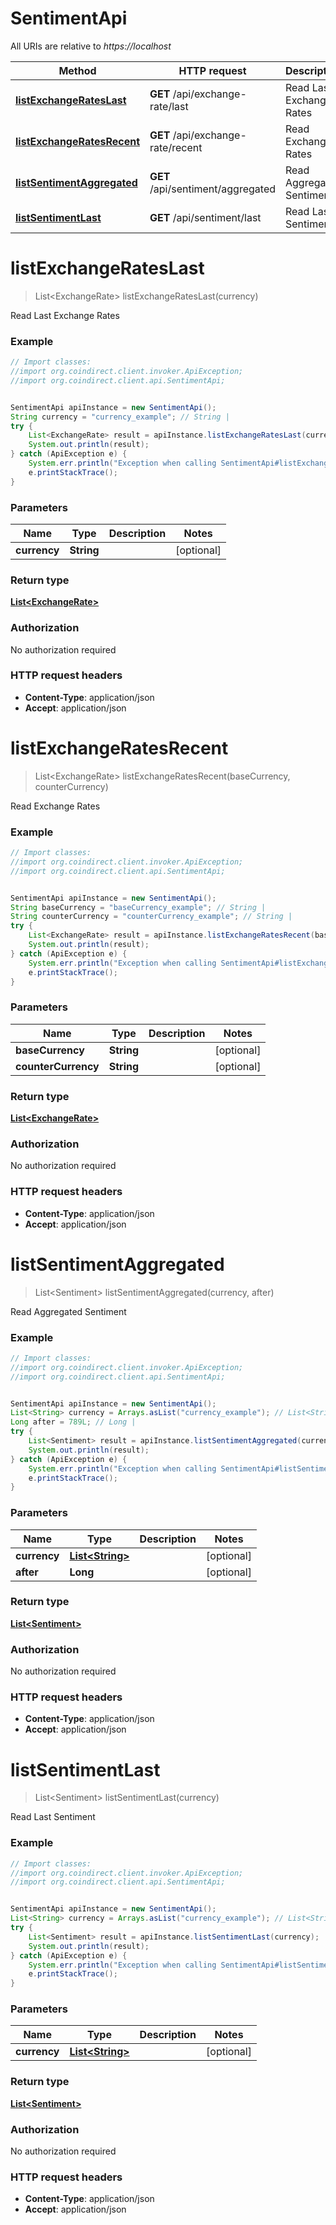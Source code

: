 # SentimentApi

All URIs are relative to *https://localhost*

Method | HTTP request | Description
------------- | ------------- | -------------
[**listExchangeRatesLast**](SentimentApi.md#listExchangeRatesLast) | **GET** /api/exchange-rate/last | Read Last Exchange Rates
[**listExchangeRatesRecent**](SentimentApi.md#listExchangeRatesRecent) | **GET** /api/exchange-rate/recent | Read Exchange Rates
[**listSentimentAggregated**](SentimentApi.md#listSentimentAggregated) | **GET** /api/sentiment/aggregated | Read Aggregated Sentiment
[**listSentimentLast**](SentimentApi.md#listSentimentLast) | **GET** /api/sentiment/last | Read Last Sentiment


<a name="listExchangeRatesLast"></a>
# **listExchangeRatesLast**
> List&lt;ExchangeRate&gt; listExchangeRatesLast(currency)

Read Last Exchange Rates



### Example
```java
// Import classes:
//import org.coindirect.client.invoker.ApiException;
//import org.coindirect.client.api.SentimentApi;


SentimentApi apiInstance = new SentimentApi();
String currency = "currency_example"; // String | 
try {
    List<ExchangeRate> result = apiInstance.listExchangeRatesLast(currency);
    System.out.println(result);
} catch (ApiException e) {
    System.err.println("Exception when calling SentimentApi#listExchangeRatesLast");
    e.printStackTrace();
}
```

### Parameters

Name | Type | Description  | Notes
------------- | ------------- | ------------- | -------------
 **currency** | **String**|  | [optional]

### Return type

[**List&lt;ExchangeRate&gt;**](ExchangeRate.md)

### Authorization

No authorization required

### HTTP request headers

 - **Content-Type**: application/json
 - **Accept**: application/json

<a name="listExchangeRatesRecent"></a>
# **listExchangeRatesRecent**
> List&lt;ExchangeRate&gt; listExchangeRatesRecent(baseCurrency, counterCurrency)

Read Exchange Rates



### Example
```java
// Import classes:
//import org.coindirect.client.invoker.ApiException;
//import org.coindirect.client.api.SentimentApi;


SentimentApi apiInstance = new SentimentApi();
String baseCurrency = "baseCurrency_example"; // String | 
String counterCurrency = "counterCurrency_example"; // String | 
try {
    List<ExchangeRate> result = apiInstance.listExchangeRatesRecent(baseCurrency, counterCurrency);
    System.out.println(result);
} catch (ApiException e) {
    System.err.println("Exception when calling SentimentApi#listExchangeRatesRecent");
    e.printStackTrace();
}
```

### Parameters

Name | Type | Description  | Notes
------------- | ------------- | ------------- | -------------
 **baseCurrency** | **String**|  | [optional]
 **counterCurrency** | **String**|  | [optional]

### Return type

[**List&lt;ExchangeRate&gt;**](ExchangeRate.md)

### Authorization

No authorization required

### HTTP request headers

 - **Content-Type**: application/json
 - **Accept**: application/json

<a name="listSentimentAggregated"></a>
# **listSentimentAggregated**
> List&lt;Sentiment&gt; listSentimentAggregated(currency, after)

Read Aggregated Sentiment



### Example
```java
// Import classes:
//import org.coindirect.client.invoker.ApiException;
//import org.coindirect.client.api.SentimentApi;


SentimentApi apiInstance = new SentimentApi();
List<String> currency = Arrays.asList("currency_example"); // List<String> | 
Long after = 789L; // Long | 
try {
    List<Sentiment> result = apiInstance.listSentimentAggregated(currency, after);
    System.out.println(result);
} catch (ApiException e) {
    System.err.println("Exception when calling SentimentApi#listSentimentAggregated");
    e.printStackTrace();
}
```

### Parameters

Name | Type | Description  | Notes
------------- | ------------- | ------------- | -------------
 **currency** | [**List&lt;String&gt;**](String.md)|  | [optional]
 **after** | **Long**|  | [optional]

### Return type

[**List&lt;Sentiment&gt;**](Sentiment.md)

### Authorization

No authorization required

### HTTP request headers

 - **Content-Type**: application/json
 - **Accept**: application/json

<a name="listSentimentLast"></a>
# **listSentimentLast**
> List&lt;Sentiment&gt; listSentimentLast(currency)

Read Last Sentiment



### Example
```java
// Import classes:
//import org.coindirect.client.invoker.ApiException;
//import org.coindirect.client.api.SentimentApi;


SentimentApi apiInstance = new SentimentApi();
List<String> currency = Arrays.asList("currency_example"); // List<String> | 
try {
    List<Sentiment> result = apiInstance.listSentimentLast(currency);
    System.out.println(result);
} catch (ApiException e) {
    System.err.println("Exception when calling SentimentApi#listSentimentLast");
    e.printStackTrace();
}
```

### Parameters

Name | Type | Description  | Notes
------------- | ------------- | ------------- | -------------
 **currency** | [**List&lt;String&gt;**](String.md)|  | [optional]

### Return type

[**List&lt;Sentiment&gt;**](Sentiment.md)

### Authorization

No authorization required

### HTTP request headers

 - **Content-Type**: application/json
 - **Accept**: application/json


